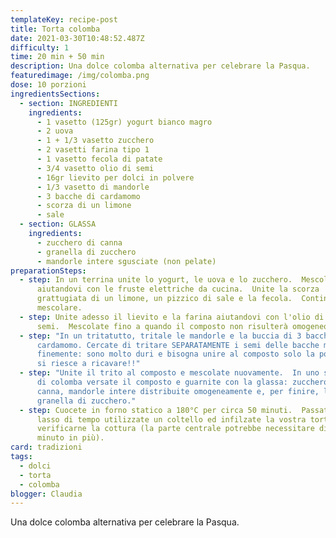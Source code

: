```yaml
---
templateKey: recipe-post
title: Torta colomba
date: 2021-03-30T10:48:52.487Z
difficulty: 1
time: 20 min + 50 min
description: Una dolce colomba alternativa per celebrare la Pasqua.
featuredimage: /img/colomba.png
dose: 10 porzioni
ingredientsSections:
  - section: INGREDIENTI
    ingredients:
      - 1 vasetto (125gr) yogurt bianco magro
      - 2 uova
      - 1 + 1/3 vasetto zucchero
      - 2 vasetti farina tipo 1
      - 1 vasetto fecola di patate
      - 3/4 vasetto olio di semi
      - 16gr lievito per dolci in polvere
      - 1/3 vasetto di mandorle
      - 3 bacche di cardamomo
      - scorza di un limone
      - sale
  - section: GLASSA
    ingredients:
      - zucchero di canna
      - granella di zucchero
      - mandorle intere sgusciate (non pelate)
preparationSteps:
  - step: In un terrina unite lo yogurt, le uova e lo zucchero.  Mescolate
      aiutandovi con le fruste elettriche da cucina.  Unite la scorza
      grattugiata di un limone, un pizzico di sale e la fecola.  Continuate a
      mescolare.
  - step: Unite adesso il lievito e la farina aiutandovi con l'olio di
      semi.  Mescolate fino a quando il composto non risulterà omogeneo.
  - step: "In un tritatutto, tritale le mandorle e la buccia di 3 bacche di
      cardamomo. Cercate di tritare SEPARATAMENTE i semi delle bacche molto
      finemente: sono molto duri e bisogna unire al composto solo la polvere che
      si riesce a ricavare!!"
  - step: "Unite il trito al composto e mescolate nuovamente.  In uno stampo a forma
      di colomba versate il composto e guarnite con la glassa: zucchero di
      canna, mandorle intere distribuite omogeneamente e, per finire, la
      granella di zucchero."
  - step: Cuocete in forno statico a 180°C per circa 50 minuti.  Passato questo
      lasso di tempo utilizzate un coltello ed infilzate la vostra torta per
      verificarne la cottura (la parte centrale potrebbe necessitare di qualche
      minuto in più).
card: tradizioni
tags:
  - dolci
  - torta
  - colomba
blogger: Claudia
---
```

Una dolce colomba alternativa per celebrare la Pasqua.